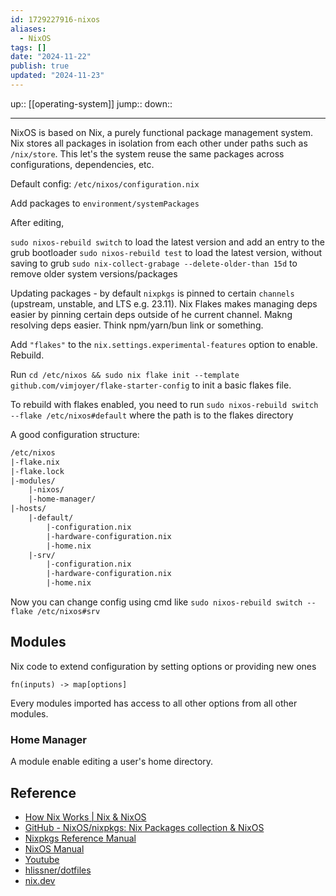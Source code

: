 ```yaml
---
id: 1729227916-nixos
aliases:
  - NixOS
tags: []
date: "2024-11-22"
publish: true
updated: "2024-11-23"
---
```


up:: [[operating-system]]
jump::
down::

---

NixOS is based on Nix, a purely functional package management system. Nix stores all packages in isolation from each other under paths such as `/nix/store`. This let's the system reuse the same packages across configurations, dependencies, etc.

Default config: `/etc/nixos/configuration.nix`

Add packages to `environment/systemPackages`

After editing,

`sudo nixos-rebuild switch` to load the latest version and add an entry to the grub bootloader
`sudo nixos-rebuild test` to load the latest version, without saving to grub
`sudo nix-collect-grabage --delete-older-than 15d` to remove older system versions/packages

Updating packages - by default `nixpkgs` is pinned to certain `channels` (upstream, unstable, and LTS e.g. 23.11). Nix Flakes makes managing deps easier by pinning certain deps outside of he current channel. Makng resolving deps easier. Think npm/yarn/bun link or something.

Add `"flakes"` to the `nix.settings.experimental-features` option to enable. Rebuild.

Run `cd /etc/nixos && sudo nix flake init --template github.com/vimjoyer/flake-starter-config` to init a basic flakes file.

To rebuild with flakes enabled, you need to run `sudo nixos-rebuild switch --flake /etc/nixos#default` where the path is to the flakes directory

A good configuration structure:

```txt
/etc/nixos
|-flake.nix
|-flake.lock
|-modules/
	|-nixos/
	|-home-manager/
|-hosts/
	|-default/
		|-configuration.nix
		|-hardware-configuration.nix
		|-home.nix
	|-srv/
		|-configuration.nix
		|-hardware-configuration.nix
		|-home.nix
```

Now you can change config using cmd like `sudo nixos-rebuild switch --flake /etc/nixos#srv`

## Modules

Nix code to extend configuration by setting options or providing new ones

`fn(inputs) -> map[options]`

Every modules imported has access to all other options from all other modules.

### Home Manager

A module enable editing a user's home directory.

## Reference

- [How Nix Works | Nix & NixOS](https://nixos.org/guides/how-nix-works/)
- [GitHub - NixOS/nixpkgs: Nix Packages collection & NixOS](https://github.com/NixOS/nixpkgs?tab=readme-ov-file)
- [Nixpkgs Reference Manual](https://nixos.org/manual/nixpkgs/stable/)
- [NixOS Manual](https://nixos.org/manual/nixos/stable/#preface)
- [Youtube](https://www.youtube.com/watch?v=a67Sv4Mbxmc&list=PLko9chwSoP-15ZtZxu64k_CuTzXrFpxPE)
- [hlissner/dotfiles](https://github.com/hlissner/dotfiles)
- [nix.dev](https://nix.dev)

